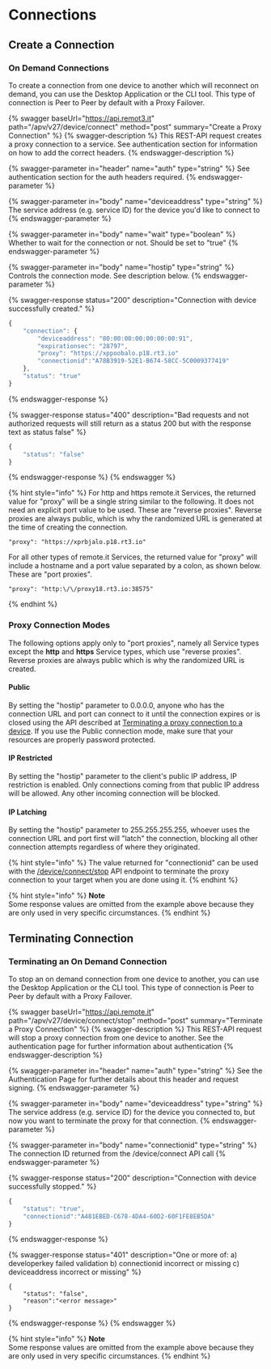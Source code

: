 # Connections

## Create a Connection

### On Demand Connections

To create a connection from one device to another which will reconnect on demand, you can use the Desktop Application or the CLI tool. This type of connection is Peer to Peer by default with a Proxy Failover.

{% swagger baseUrl="https://api.remot3.it" path="/apv/v27/device/connect" method="post" summary="Create a Proxy Connection" %}
{% swagger-description %}
This REST-API request creates a proxy connection to a service. See authentication section for information on how to add the correct headers.
{% endswagger-description %}

{% swagger-parameter in="header" name="auth" type="string" %}
See authentication section for the auth headers required.
{% endswagger-parameter %}

{% swagger-parameter in="body" name="deviceaddress" type="string" %}
The service address (e.g. service ID) for the device you'd like to connect to
{% endswagger-parameter %}

{% swagger-parameter in="body" name="wait" type="boolean" %}
Whether to wait for the connection or not. Should be set to "true"
{% endswagger-parameter %}

{% swagger-parameter in="body" name="hostip" type="string" %}
Controls the connection mode. See description below.
{% endswagger-parameter %}

{% swagger-response status="200" description="Connection with device successfully created." %}
```javascript
{
    "connection": {
        "deviceaddress": "80:00:00:00:00:00:00:91",
        "expirationsec": "28797",
        "proxy": "https://xppoobalo.p18.rt3.io"
        "connectionid":"A78B3919-52E1-B674-58CC-5C0009377419"
    },
    "status": "true"
}
```
{% endswagger-response %}

{% swagger-response status="400" description="Bad requests and not authorized requests will still return as a status 200 but with the response text as status false" %}
```javascript
{
    "status": "false"
}
```
{% endswagger-response %}
{% endswagger %}

{% hint style="info" %}
For http and https remote.it Services, the returned value for "proxy" will be a single string similar to the following. It does not need an explicit port value to be used. These are "reverse proxies". Reverse proxies are always public, which is why the randomized URL is generated at the time of creating the connection.

```
"proxy": "https://xprbjalo.p18.rt3.io"
```

For all other types of remote.it Services, the returned value for "proxy" will include a hostname and a port value separated by a colon, as shown below. These are "port proxies".

```
"proxy": "http:\/\/proxy18.rt3.io:38575"
```
{% endhint %}

### Proxy Connection Modes

The following options apply only to "port proxies", namely all Service types except the **http** and **https** Service types, which use "reverse proxies". Reverse proxies are always public which is why the randomized URL is created.

#### Public

By setting the "hostip" parameter to 0.0.0.0, anyone who has the connection URL and port can connect to it until the connection expires or is closed using the API described at [Terminating a proxy connection to a device](usage-examples.md#stop-a-proxy-connection). If you use the Public connection mode, make sure that your resources are properly password protected.

#### IP Restricted

By setting the "hostip" parameter to the client's public IP address, IP restriction is enabled. Only connections coming from that public IP address will be allowed. Any other incoming connection will be blocked.

#### IP Latching

By setting the "hostip" parameter to 255.255.255.255, whoever uses the connection URL and port first will "latch" the connection, blocking all other connection attempts regardless of where they originated.

{% hint style="info" %}
The value returned for "connectionid" can be used with the [/device/connect/stop](usage-examples.md) API endpoint to terminate the proxy connection to your target when you are done using it.
{% endhint %}

{% hint style="info" %}
**Note**\
Some response values are omitted from the example above because they are only used in very specific circumstances.
{% endhint %}

## Terminating Connection

### Terminating an On Demand Connection

To stop an on demand connection from one device to another, you can use the Desktop Application or the CLI tool. This type of connection is Peer to Peer by default with a Proxy Failover.

{% swagger baseUrl="https://api.remote.it" path="/apv/v27/device/connect/stop" method="post" summary="Terminate a Proxy Connection" %}
{% swagger-description %}
This REST-API request will stop a proxy connection from one device to another. See the authentication page for further information about authentication
{% endswagger-description %}

{% swagger-parameter in="header" name="auth" type="string" %}
See the Authentication Page for further details about this header and request signing.
{% endswagger-parameter %}

{% swagger-parameter in="body" name="deviceaddress" type="string" %}
The service address (e.g. service ID) for the device you connected to, but now you want to terminate the proxy for that connection.
{% endswagger-parameter %}

{% swagger-parameter in="body" name="connectionid" type="string" %}
The connection ID returned from the /device/connect API call
{% endswagger-parameter %}

{% swagger-response status="200" description="Connection with device successfully stopped." %}
```javascript
{
    "status": "true",
    "connectionid":"A481EBED-C678-4DA4-60D2-60F1FE8EB5DA"
}
```
{% endswagger-response %}

{% swagger-response status="401" description="One or more of:
a) developerkey failed validation
b) connectionid incorrect or missing
c) deviceaddress incorrect or missing" %}
```
{
    "status": "false",
    "reason":"<error message>"
}
```
{% endswagger-response %}
{% endswagger %}

{% hint style="info" %}
**Note**\
Some response values are omitted from the example above because they are only used in very specific circumstances.
{% endhint %}
